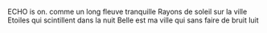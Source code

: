 ECHO is on.
comme un long fleuve tranquille
Rayons de soleil sur la ville
Etoiles qui scintillent dans la nuit
Belle est ma ville qui sans faire de bruit luit
